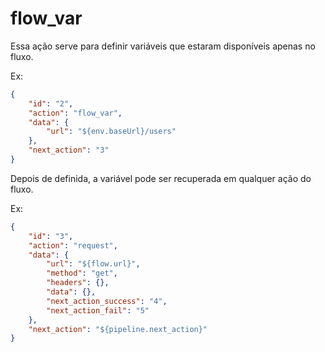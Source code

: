 # flow_var
Essa ação serve para definir variáveis que estaram disponíveis apenas no fluxo. 

Ex:
```json
{
    "id": "2",
    "action": "flow_var",
    "data": {
        "url": "${env.baseUrl}/users"
    },
    "next_action": "3"
}
```

Depois de definida, a variável pode ser recuperada em qualquer ação do fluxo.

Ex:
```json
{
    "id": "3",
    "action": "request",
    "data": {
        "url": "${flow.url}",
        "method": "get",
        "headers": {},
        "data": {},
        "next_action_success": "4",
        "next_action_fail": "5"
    },
    "next_action": "${pipeline.next_action}"
}
```